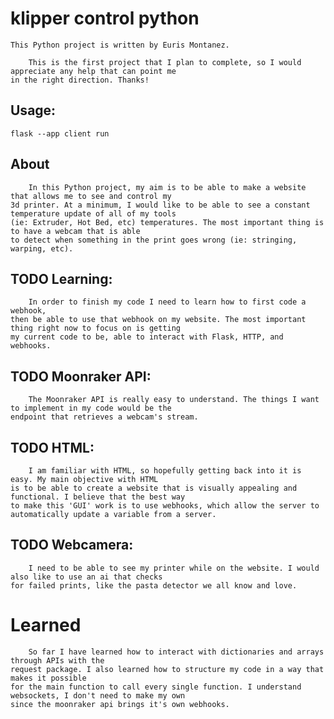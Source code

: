 # klipper control python
    This Python project is written by Euris Montanez.

        This is the first project that I plan to complete, so I would appreciate any help that can point me 
    in the right direction. Thanks!

## Usage:
    flask --app client run

## About
        In this Python project, my aim is to be able to make a website that allows me to see and control my 
    3d printer. At a minimum, I would like to be able to see a constant temperature update of all of my tools 
    (ie: Extruder, Hot Bed, etc) temperatures. The most important thing is to have a webcam that is able
    to detect when something in the print goes wrong (ie: stringing, warping, etc).


## TODO Learning:
        In order to finish my code I need to learn how to first code a webhook, 
    then be able to use that webhook on my website. The most important thing right now to focus on is getting
    my current code to be, able to interact with Flask, HTTP, and webhooks.


## TODO Moonraker API:
        The Moonraker API is really easy to understand. The things I want to implement in my code would be the 
    endpoint that retrieves a webcam's stream.


## TODO HTML:
        I am familiar with HTML, so hopefully getting back into it is easy. My main objective with HTML
    is to be able to create a website that is visually appealing and functional. I believe that the best way 
    to make this 'GUI' work is to use webhooks, which allow the server to automatically update a variable from a server.


## TODO Webcamera:
        I need to be able to see my printer while on the website. I would also like to use an ai that checks 
    for failed prints, like the pasta detector we all know and love.


# Learned
        So far I have learned how to interact with dictionaries and arrays through APIs with the 
    request package. I also learned how to structure my code in a way that makes it possible
    for the main function to call every single function. I understand websockets, I don't need to make my own
    since the moonraker api brings it's own webhooks.
